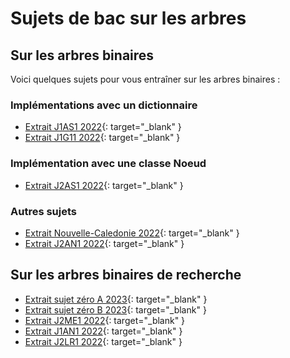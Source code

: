 # Sujets de bac sur les arbres

## Sur les arbres binaires

Voici quelques sujets pour vous entraîner sur les arbres binaires :

### Implémentations avec un dictionnaire

* [Extrait J1AS1 2022](sujets_bac/extrait_J1AS1.pdf){: target="_blank" }
* [Extrait J1G11 2022](sujets_bac/extrait_J1G11.pdf){: target="_blank" }

### Implémentation avec une classe Noeud

* [Extrait J2AS1 2022](sujets_bac/extrait_J2AS1.pdf){: target="_blank" }

### Autres sujets

* [Extrait Nouvelle-Caledonie 2022](sujets_bac/extrait_2022_Nouvelle-Caledonie_J2.pdf){: target="_blank" }
* [Extrait J2AN1 2022](sujets_bac/extrait_J2AN1.pdf){: target="_blank" }

## Sur les arbres binaires de recherche

* [Extrait sujet zéro A 2023](sujets_bac/extrait_sujet_zero_01_2023.pdf){: target="_blank" }
* [Extrait sujet zéro B 2023](sujets_bac/extrait_sujet_zero_02_2023.pdf){: target="_blank" }
* [Extrait J2ME1 2022](sujets_bac/extrait_J2ME1_2022.pdf){: target="_blank" }
* [Extrait J1AN1 2022](sujets_bac/extrait_J1AN1_2022.pdf){: target="_blank" }
* [Extrait J2LR1 2022](sujets_bac/extrait_J2LR1_2022.pdf){: target="_blank" }
